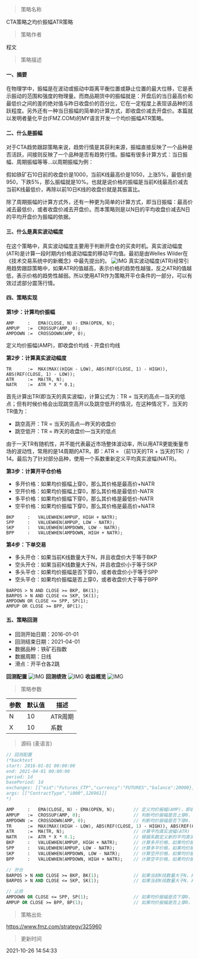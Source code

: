 
> 策略名称

CTA策略之均价振幅ATR策略

> 策略作者

程文

> 策略描述

#### 一、摘要
在物理学中，振幅是在波动或振动中距离平衡位置或静止位置的最大位移，它是表示振动的范围和强度的物理量。而商品期货中的振幅就是：开盘后的当日最高价和最低价之间的差的绝对值与昨日收盘价的百分比，它在一定程度上表现该品种的活跃程度。另外还有一种当日振幅的简单的计算方式，即收盘价减去开盘价。本篇就以发明者量化平台(FMZ.COM)的MY语言开发一个均价振幅ATR策略。

#### 二、什么是振幅
对于CTA趋势跟踪策略来说，趋势行情是其获利来源，振幅直接反映了一个品种是否活跃，间接则反映了一个品种是否有趋势行情。振幅有很多计算方式：当日振幅、周期振幅等等...以周期振幅为例：

假如铁矿石10日前的收盘价是1000，当前K线最高价是1050，上涨5%，最低价是950，下跌5%，那么振幅就是10%。也就是说价格的振幅是当前K线最高价减去当前K线最低价，再除以前10日K线的收盘价就是其振富比。

除了周期振幅的计算方式外，还有一种更为简单的计算方式，即当日振幅：最高价减去最低价，或者收盘价减去开盘价。而本策略则是以N日的平均收盘价减去N日的平均开盘价为振幅的依据。

#### 三、什么是真实波动幅度
在这个策略中，真实波动幅度主要用于判断开盘仓的买卖时机。真实波动幅度(ATR)是计算一段时期内价格波动幅度的移动平均值。最初是由Welles Wilder在《技术交易系统中的新概念》中最先提出的。
 ![IMG](https://www.fmz.com/upload/asset/39b9c63c7dfb9e749445.png) 
真实波动幅度(ATR)经常引用趋势跟踪策略中，如果ATR的值越高，表示价格的趋势性越强，反之ATR的值越低，表示价格的趋势性越弱。所以使用ATR作为策略开平仓条件的一部分，可以有效过滤部分震荡行情。

#### 四、策略实现
**第1步：计算均价振幅**
```
AMP     :   EMA(CLOSE, N) - EMA(OPEN, N);
AMPUP   :=  CROSSUP(AMP, 0);
AMPDOWN :=  CROSSDOWN(AMP, 0);
```
定义均价振幅(AMP)，即收盘价均线 - 开盘价均线

**第2步：计算真实波动幅度**
```
TR      :=  MAX(MAX((HIGH - LOW), ABS(REF(CLOSE, 1) - HIGH)), ABS(REF(CLOSE, 1) - LOW));
ATR     :=  MA(TR, N);
NATR    :=  ATR * X * 0.1;
```
首先计算出TR(即当天的真实波幅)，计算公式为：TR = 当天的高点—当天的低点；但有时候价格会出现跳空高开以及跳空低开的情况，在这种情况下，当天的TR值为：

- 跳空高开：TR = 当天的高点—昨天的收盘价
- 跳空低开：TR = 昨天的收盘价—当天的低点

由于一天TR有随机性，并不能代表最近市场整体波动率，所以用ATR更能衡量市场的波动性，常用的是14周期的ATR，即：ATR = （前13天的TR + 当天的TR）/ 14。最后为了针对部分品种，使用一个系数重新定义平均真实波幅(NATR)。

**第3步：计算开平仓价格**

- 多开价格：如果均价振幅上穿0，那么其价格是最高价+NATR
- 空开价格：如果均价振幅上穿0，那么其价格是最低价-NATR
- 多平价格：如果均价振幅下穿0，那么其价格是最低价-NATR
- 空平价格：如果均价振幅下穿0，那么其价格是最高价+NATR
```
BKP     :   VALUEWHEN(AMPUP, HIGH + NATR);
SPP     :   VALUEWHEN(AMPUP, LOW - NATR);
SKP     :   VALUEWHEN(AMPDOWN, LOW - NATR);
BPP     :   VALUEWHEN(AMPDOWN, HIGH + NATR);
```


**第4步：下单交易**
- 多头开仓：如果当前K线数量大于N，并且收盘价大于等于BKP
- 空头开仓：如果当前K线数量大于N，并且收盘价小于等于SKP
- 多头平仓：如果均价振幅是否下穿0，或者收盘价小于等于SPP
- 空头平仓：如果均价振幅是否上穿0，或者收盘价大于等于BPP
```
BARPOS > N AND CLOSE >= BKP, BK(1);
BARPOS > N AND CLOSE <= SKP, SK(1);
AMPDOWN OR CLOSE <= SPP, SP(1);
AMPUP OR CLOSE >= BPP, BP(1);
```


#### 五、策略回测
- 回测开始日期：2016-01-01
- 回测结束日期：2021-04-01
- 数据品种：铁矿石指数
- 数据周期：日线
- 滑点：开平仓各2跳

**回测配置**
 ![IMG](https://www.fmz.com/upload/asset/3938661674465f7d8c24.png) 
**回测绩效**
 ![IMG](https://www.fmz.com/upload/asset/3924442a65a184b28632.png) 
**收益概览**
 ![IMG](https://www.fmz.com/upload/asset/39a22b8ecd2bddc2e5c9.png) 


> 策略参数



|参数|默认值|描述|
|----|----|----|
|N|10|ATR周期|
|X|10|系数|


> 源码 (麦语言)

``` pascal
// 回测配置
(*backtest
start: 2016-01-01 00:00:00
end: 2021-04-01 00:00:00
period: 1d
basePeriod: 1d
exchanges: [{"eid":"Futures_CTP","currency":"FUTURES","balance":20000}]
args: [["ContractType","i000",126961]]
*)

AMP     :   EMA(CLOSE, N) - EMA(OPEN, N);       // 定义均价振幅(AMP)，即收盘价均线 - 开盘价均线
AMPUP   :=  CROSSUP(AMP, 0);                    // 判断均价振幅是否上穿0，并赋值为AMPUP
AMPDOWN :=  CROSSDOWN(AMP, 0);                  // 判断均价振幅是否下穿0，并赋值为AMPDOWN
TR      :=  MAX(MAX((HIGH - LOW), ABS(REF(CLOSE, 1) - HIGH)), ABS(REF(CLOSE, 1) - LOW));  // 计算真实波幅(TR)
ATR     :=  MA(TR, N);                          // 计算平均真实波幅(ATR)
NATR    :=  ATR * X * 0.1;                      // 根据系数定义新的平均真实波幅(NATR)
BKP     :   VALUEWHEN(AMPUP, HIGH + NATR);      // 计算多开价格，如果均价振幅上穿0，那么其价格是最高价+NATR
SPP     :   VALUEWHEN(AMPUP, LOW - NATR);       // 计算多平价格，如果均价振幅上穿0，那么其价格是最低价-NATR
SKP     :   VALUEWHEN(AMPDOWN, LOW - NATR);     // 计算空开价格，如果均价振幅下穿0，那么其价格是最低价-NATR
BPP     :   VALUEWHEN(AMPDOWN, HIGH + NATR);    // 计算空平价格，如果均价振幅下穿0，那么其价格是最高价+NATR

// 开仓
BARPOS > N AND CLOSE >= BKP, BK(1);             // 如果当前K线数量大于N，并且收盘价大于等于BKP，多开
BARPOS > N AND CLOSE <= SKP, SK(1);             // 如果当前K线数量大于N，并且收盘价小于等于SKP，空开

// 止损
AMPDOWN OR CLOSE <= SPP, SP(1);                 // 如果均价振幅是否下穿0，或者收盘价小于等于SPP，多平
AMPUP OR CLOSE >= BPP, BP(1);                   // 如果均价振幅是否上穿0，或者收盘价大于等于BPP, 空平
```

> 策略出处

https://www.fmz.com/strategy/325960

> 更新时间

2021-10-26 14:54:33
